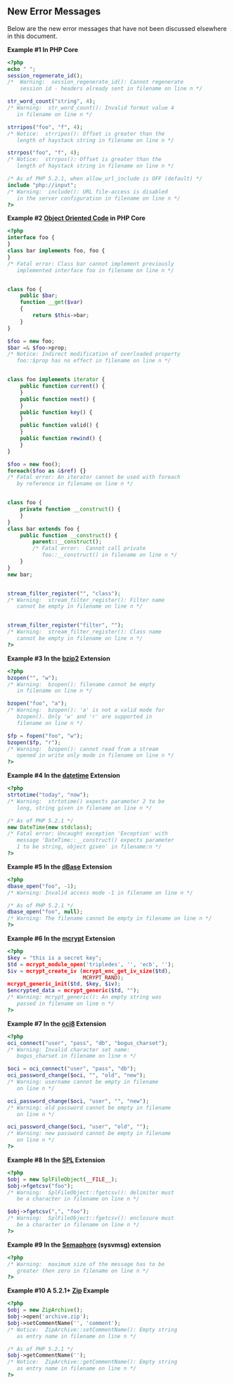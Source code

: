 New Error Messages
------------------

Below are the new error messages that have not been discussed elsewhere
in this document.

**Example \#1 In PHP Core**

``` php
<?php
echo " ";
session_regenerate_id();
/*  Warning:  session_regenerate_id(): Cannot regenerate
    session id - headers already sent in filename on line n */

str_word_count("string", 4);
/* Warning:  str_word_count(): Invalid format value 4
   in filename on line n */

strripos("foo", "f", 4);
/* Notice:  strripos(): Offset is greater than the
   length of haystack string in filename on line n */

strrpos("foo", "f", 4);
/* Notice:  strrpos(): Offset is greater than the
   length of haystack string in filename on line n */

/* As of PHP 5.2.1, when allow_url_include is OFF (default) */
include "php://input";
/* Warning:  include(): URL file-access is disabled
   in the server configuration in filename on line n */
?>
```

**Example \#2
<a href="/language/oop5.html" class="link">Object Oriented Code</a> in
PHP Core**

``` php
<?php
interface foo {
}
class bar implements foo, foo {
}
/* Fatal error: Class bar cannot implement previously
   implemented interface foo in filename on line n */


class foo {
    public $bar;
    function __get($var)
    {
        return $this->bar;
    }
}

$foo = new foo;
$bar =& $foo->prop;
/* Notice: Indirect modification of overloaded property
   foo::$prop has no effect in filename on line n */


class foo implements iterator {
    public function current() {
    }
    public function next() {
    }
    public function key() {
    }
    public function valid() {
    }
    public function rewind() {
    }
}

$foo = new foo();
foreach($foo as &$ref) {}
/* Fatal error: An iterator cannot be used with foreach
   by reference in filename on line n */


class foo {
    private function __construct() {
    }
}
class bar extends foo {
    public function __construct() {
        parent::__construct();
        /* Fatal error:  Cannot call private
           foo::__construct() in filename on line n */
    }
}
new bar;


stream_filter_register("", "class");
/* Warning:  stream_filter_register(): Filter name
   cannot be empty in filename on line n */


stream_filter_register("filter", "");
/* Warning:  stream_filter_register(): Class name
   cannot be empty in filename on line n */
?>
```

**Example \#3 In the <a href="/ref/bzip2.html" class="link">bzip2</a>
Extension**

``` php
<?php
bzopen("", "w");
/* Warning:  bzopen(): filename cannot be empty
   in filename on line n */

bzopen("foo", "a");
/* Warning:  bzopen(): 'a' is not a valid mode for
   bzopen(). Only 'w' and 'r' are supported in
   filename on line n */

$fp = fopen("foo", "w");
bzopen($fp, "r");
/* Warning:  bzopen(): cannot read from a stream
   opened in write only mode in filename on line n */
?>
```

**Example \#4 In the
<a href="/ref/datetime.html" class="link">datetime</a> Extension**

``` php
<?php
strtotime("today", "now");
/* Warning:  strtotime() expects parameter 2 to be
   long, string given in filename on line n */

/* As of PHP 5.2.1 */
new DateTime(new stdclass);
/* Fatal error: Uncaught exception 'Exception' with
   message 'DateTime::__construct() expects parameter
   1 to be string, object given' in filename:n */
?>
```

**Example \#5 In the
<a href="/book/dbase.html#dBase%20Functions" class="link">dBase</a>
Extension**

``` php
<?php
dbase_open("foo", -1);
/* Warning: Invalid access mode -1 in filename on line n */

/* As of PHP 5.2.1 */
dbase_open("foo", null);
/* Warning: The filename cannot be empty in filename on line n */
?>
```

**Example \#6 In the <a href="/ref/mcrypt.html" class="link">mcrypt</a>
Extension**

``` php
<?php
$key = "this is a secret key";
$td = mcrypt_module_open('tripledes', '', 'ecb', '');
$iv = mcrypt_create_iv (mcrypt_enc_get_iv_size($td),
                        MCRYPT_RAND);
mcrypt_generic_init($td, $key, $iv);
$encrypted_data = mcrypt_generic($td, "");
/* Warning: mcrypt_generic(): An empty string was
   passed in filename on line n */
?>
```

**Example \#7 In the
<a href="/book/oci8.html#OCI8%20Functions" class="link">oci8</a>
Extension**

``` php
<?php
oci_connect("user", "pass", "db", "bogus_charset");
/* Warning: Invalid character set name:
   bogus_charset in filename on line n */

$oci = oci_connect("user", "pass", "db");
oci_password_change($oci, "", "old", "new");
/* Warning: username cannot be empty in filename
   on line n */

oci_password_change($oci, "user", "", "new");
/* Warning: old password cannot be empty in filename
   on line n */

oci_password_change($oci, "user", "old", "");
/* Warning: new password cannot be empty in filename
   on line n */
?>
```

**Example \#8 In the <a href="/ref/spl.html" class="link">SPL</a>
Extension**

``` php
<?php
$obj = new SplFileObject(__FILE__);
$obj->fgetcsv("foo");
/* Warning:  SplFileObject::fgetcsv(): delimiter must
   be a character in filename on line n */

$obj->fgetcsv(",", "foo");
/* Warning:  SplFileObject::fgetcsv(): enclosure must
   be a character in filename on line n */
?>
```

**Example \#9 In the <a href="/ref/sem.html" class="link">Semaphore</a>
(sysvmsg) extension**

``` php
<?php
/* Warning:  maximum size of the message has to be
   greater then zero in filename on line n */
?>
```

**Example \#10 A 5.2.1+ <a href="/ref/zip.html" class="link">Zip</a>
Example**

``` php
<?php
$obj = new ZipArchive();
$obj->open('archive.zip');
$obj->setCommentName('', 'comment');
/* Notice:  ZipArchive::setCommentName(): Empty string
   as entry name in filename on line n */

/* As of PHP 5.2.1 */
$obj->getCommentName('');
/* Notice:  ZipArchive::getCommentName(): Empty string
   as entry name in filename on line n */
?>
```
